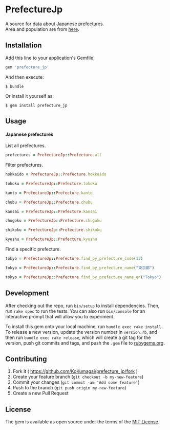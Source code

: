 # PrefectureJp

A source for data about Japanese prefectures.  
Area and population are from [here](http://www.e-stat.go.jp/SG1/estat/GL08020103.do?_toGL08020103_&tclassID=000001068779&cycleCode=0&requestSender=search).

## Installation

Add this line to your application's Gemfile:

```ruby
gem 'prefecture_jp'
```

And then execute:

    $ bundle

Or install it yourself as:

    $ gem install prefecture_jp

## Usage

#### Japanese prefectures

List all prefectures.

```ruby
prefectures = PrefectureJp::Prefecture.all
```

Filter prefectures.

```ruby
hokkaido = PrefectureJp::Prefecture.hokkaido

tohoku = PrefectureJp::Prefecture.tohoku

kanto = PrefectureJp::Prefecture.kanto

chubu = PrefectureJp::Prefecture.chubu

kansai = PrefectureJp::Prefecture.kansai

chugoku = PrefectureJp::Prefecture.chugoku

shikoku = PrefectureJp::Prefecture.shikoku

kyushu = PrefectureJp::Prefecture.kyushu
```

Find a specific prefecture.

```ruby
tokyo = PrefectureJp::Prefecture.find_by_prefecture_code(13)

tokyo = PrefectureJp::Prefecture.find_by_prefecture_name("東京都")

tokyo = PrefectureJp::Prefecture.find_by_prefecture_name_en("Tokyo")
```

## Development

After checking out the repo, run `bin/setup` to install dependencies. Then, run `rake spec` to run the tests. You can also run `bin/console` for an interactive prompt that will allow you to experiment.

To install this gem onto your local machine, run `bundle exec rake install`. To release a new version, update the version number in `version.rb`, and then run `bundle exec rake release`, which will create a git tag for the version, push git commits and tags, and push the `.gem` file to [rubygems.org](https://rubygems.org).

## Contributing

1. Fork it ( https://github.com/KoKumagai/prefecture_jp/fork )
2. Create your feature branch (`git checkout -b my-new-feature`)
3. Commit your changes (`git commit -am 'Add some feature'`)
4. Push to the branch (`git push origin my-new-feature`)
5. Create a new Pull Request

## License

The gem is available as open source under the terms of the [MIT License](http://opensource.org/licenses/MIT).
